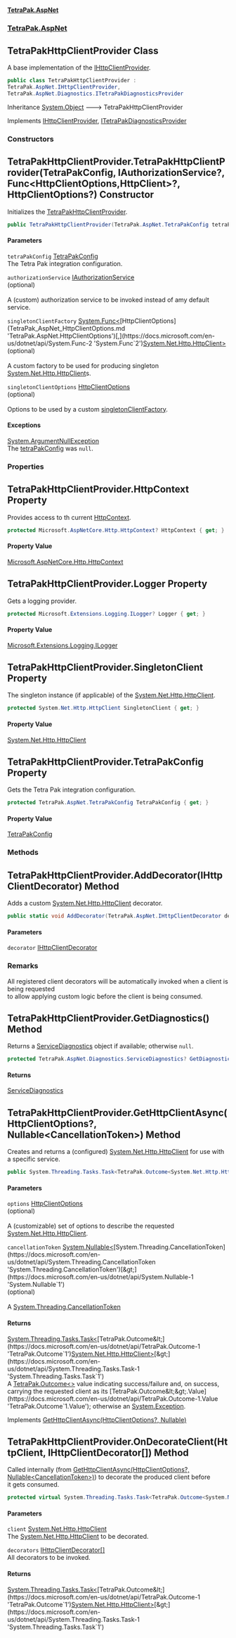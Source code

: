 #### [TetraPak.AspNet](index.md 'index')
### [TetraPak.AspNet](TetraPak_AspNet.md 'TetraPak.AspNet')
## TetraPakHttpClientProvider Class
A base implementation of the [IHttpClientProvider](TetraPak_AspNet_IHttpClientProvider.md 'TetraPak.AspNet.IHttpClientProvider').    
```csharp
public class TetraPakHttpClientProvider :
TetraPak.AspNet.IHttpClientProvider,
TetraPak.AspNet.Diagnostics.ITetraPakDiagnosticsProvider
```

Inheritance [System.Object](https://docs.microsoft.com/en-us/dotnet/api/System.Object 'System.Object') &#129106; TetraPakHttpClientProvider  

Implements [IHttpClientProvider](TetraPak_AspNet_IHttpClientProvider.md 'TetraPak.AspNet.IHttpClientProvider'), [ITetraPakDiagnosticsProvider](TetraPak_AspNet_Diagnostics_ITetraPakDiagnosticsProvider.md 'TetraPak.AspNet.Diagnostics.ITetraPakDiagnosticsProvider')  
### Constructors
<a name='TetraPak_AspNet_TetraPakHttpClientProvider_TetraPakHttpClientProvider(TetraPak_AspNet_TetraPakConfig_TetraPak_AspNet_IAuthorizationService__System_Func_TetraPak_AspNet_HttpClientOptions_System_Net_Http_HttpClient___TetraPak_AspNet_HttpClientOptions_)'></a>
## TetraPakHttpClientProvider.TetraPakHttpClientProvider(TetraPakConfig, IAuthorizationService?, Func&lt;HttpClientOptions,HttpClient&gt;?, HttpClientOptions?) Constructor
Initializes the [TetraPakHttpClientProvider](TetraPak_AspNet_TetraPakHttpClientProvider.md 'TetraPak.AspNet.TetraPakHttpClientProvider').  
```csharp
public TetraPakHttpClientProvider(TetraPak.AspNet.TetraPakConfig tetraPakConfig, TetraPak.AspNet.IAuthorizationService? authorizationService=null, System.Func<TetraPak.AspNet.HttpClientOptions,System.Net.Http.HttpClient>? singletonClientFactory=null, TetraPak.AspNet.HttpClientOptions? singletonClientOptions=null);
```
#### Parameters
<a name='TetraPak_AspNet_TetraPakHttpClientProvider_TetraPakHttpClientProvider(TetraPak_AspNet_TetraPakConfig_TetraPak_AspNet_IAuthorizationService__System_Func_TetraPak_AspNet_HttpClientOptions_System_Net_Http_HttpClient___TetraPak_AspNet_HttpClientOptions_)_tetraPakConfig'></a>
`tetraPakConfig` [TetraPakConfig](TetraPak_AspNet_TetraPakConfig.md 'TetraPak.AspNet.TetraPakConfig')  
The Tetra Pak integration configuration.  
  
<a name='TetraPak_AspNet_TetraPakHttpClientProvider_TetraPakHttpClientProvider(TetraPak_AspNet_TetraPakConfig_TetraPak_AspNet_IAuthorizationService__System_Func_TetraPak_AspNet_HttpClientOptions_System_Net_Http_HttpClient___TetraPak_AspNet_HttpClientOptions_)_authorizationService'></a>
`authorizationService` [IAuthorizationService](TetraPak_AspNet_IAuthorizationService.md 'TetraPak.AspNet.IAuthorizationService')  
(optional)<br/>  
A (custom) authorization service to be invoked instead of amy default service.   
  
<a name='TetraPak_AspNet_TetraPakHttpClientProvider_TetraPakHttpClientProvider(TetraPak_AspNet_TetraPakConfig_TetraPak_AspNet_IAuthorizationService__System_Func_TetraPak_AspNet_HttpClientOptions_System_Net_Http_HttpClient___TetraPak_AspNet_HttpClientOptions_)_singletonClientFactory'></a>
`singletonClientFactory` [System.Func&lt;](https://docs.microsoft.com/en-us/dotnet/api/System.Func-2 'System.Func`2')[HttpClientOptions](TetraPak_AspNet_HttpClientOptions.md 'TetraPak.AspNet.HttpClientOptions')[,](https://docs.microsoft.com/en-us/dotnet/api/System.Func-2 'System.Func`2')[System.Net.Http.HttpClient](https://docs.microsoft.com/en-us/dotnet/api/System.Net.Http.HttpClient 'System.Net.Http.HttpClient')[&gt;](https://docs.microsoft.com/en-us/dotnet/api/System.Func-2 'System.Func`2')  
(optional)<br/>  
A custom factory to be used for producing singleton [System.Net.Http.HttpClient](https://docs.microsoft.com/en-us/dotnet/api/System.Net.Http.HttpClient 'System.Net.Http.HttpClient')s.   
  
<a name='TetraPak_AspNet_TetraPakHttpClientProvider_TetraPakHttpClientProvider(TetraPak_AspNet_TetraPakConfig_TetraPak_AspNet_IAuthorizationService__System_Func_TetraPak_AspNet_HttpClientOptions_System_Net_Http_HttpClient___TetraPak_AspNet_HttpClientOptions_)_singletonClientOptions'></a>
`singletonClientOptions` [HttpClientOptions](TetraPak_AspNet_HttpClientOptions.md 'TetraPak.AspNet.HttpClientOptions')  
(optional)<br/>  
Options to be used by a custom [singletonClientFactory](TetraPak_AspNet_TetraPakHttpClientProvider.md#TetraPak_AspNet_TetraPakHttpClientProvider_TetraPakHttpClientProvider(TetraPak_AspNet_TetraPakConfig_TetraPak_AspNet_IAuthorizationService__System_Func_TetraPak_AspNet_HttpClientOptions_System_Net_Http_HttpClient___TetraPak_AspNet_HttpClientOptions_)_singletonClientFactory 'TetraPak.AspNet.TetraPakHttpClientProvider.TetraPakHttpClientProvider(TetraPak.AspNet.TetraPakConfig, TetraPak.AspNet.IAuthorizationService?, System.Func&lt;TetraPak.AspNet.HttpClientOptions,System.Net.Http.HttpClient&gt;?, TetraPak.AspNet.HttpClientOptions?).singletonClientFactory').  
  
#### Exceptions
[System.ArgumentNullException](https://docs.microsoft.com/en-us/dotnet/api/System.ArgumentNullException 'System.ArgumentNullException')  
The [tetraPakConfig](TetraPak_AspNet_TetraPakHttpClientProvider.md#TetraPak_AspNet_TetraPakHttpClientProvider_TetraPakHttpClientProvider(TetraPak_AspNet_TetraPakConfig_TetraPak_AspNet_IAuthorizationService__System_Func_TetraPak_AspNet_HttpClientOptions_System_Net_Http_HttpClient___TetraPak_AspNet_HttpClientOptions_)_tetraPakConfig 'TetraPak.AspNet.TetraPakHttpClientProvider.TetraPakHttpClientProvider(TetraPak.AspNet.TetraPakConfig, TetraPak.AspNet.IAuthorizationService?, System.Func&lt;TetraPak.AspNet.HttpClientOptions,System.Net.Http.HttpClient&gt;?, TetraPak.AspNet.HttpClientOptions?).tetraPakConfig') was `null`.  
  
### Properties
<a name='TetraPak_AspNet_TetraPakHttpClientProvider_HttpContext'></a>
## TetraPakHttpClientProvider.HttpContext Property
Provides access to th current [HttpContext](TetraPak_AspNet_TetraPakHttpClientProvider.md#TetraPak_AspNet_TetraPakHttpClientProvider_HttpContext 'TetraPak.AspNet.TetraPakHttpClientProvider.HttpContext').  
```csharp
protected Microsoft.AspNetCore.Http.HttpContext? HttpContext { get; }
```
#### Property Value
[Microsoft.AspNetCore.Http.HttpContext](https://docs.microsoft.com/en-us/dotnet/api/Microsoft.AspNetCore.Http.HttpContext 'Microsoft.AspNetCore.Http.HttpContext')
  
<a name='TetraPak_AspNet_TetraPakHttpClientProvider_Logger'></a>
## TetraPakHttpClientProvider.Logger Property
Gets a logging provider.  
```csharp
protected Microsoft.Extensions.Logging.ILogger? Logger { get; }
```
#### Property Value
[Microsoft.Extensions.Logging.ILogger](https://docs.microsoft.com/en-us/dotnet/api/Microsoft.Extensions.Logging.ILogger 'Microsoft.Extensions.Logging.ILogger')
  
<a name='TetraPak_AspNet_TetraPakHttpClientProvider_SingletonClient'></a>
## TetraPakHttpClientProvider.SingletonClient Property
The singleton instance (if applicable) of the [System.Net.Http.HttpClient](https://docs.microsoft.com/en-us/dotnet/api/System.Net.Http.HttpClient 'System.Net.Http.HttpClient').  
```csharp
protected System.Net.Http.HttpClient SingletonClient { get; }
```
#### Property Value
[System.Net.Http.HttpClient](https://docs.microsoft.com/en-us/dotnet/api/System.Net.Http.HttpClient 'System.Net.Http.HttpClient')
  
<a name='TetraPak_AspNet_TetraPakHttpClientProvider_TetraPakConfig'></a>
## TetraPakHttpClientProvider.TetraPakConfig Property
Gets the Tetra Pak integration configuration.  
```csharp
protected TetraPak.AspNet.TetraPakConfig TetraPakConfig { get; }
```
#### Property Value
[TetraPakConfig](TetraPak_AspNet_TetraPakConfig.md 'TetraPak.AspNet.TetraPakConfig')
  
### Methods
<a name='TetraPak_AspNet_TetraPakHttpClientProvider_AddDecorator(TetraPak_AspNet_IHttpClientDecorator)'></a>
## TetraPakHttpClientProvider.AddDecorator(IHttpClientDecorator) Method
Adds a custom [System.Net.Http.HttpClient](https://docs.microsoft.com/en-us/dotnet/api/System.Net.Http.HttpClient 'System.Net.Http.HttpClient') decorator.  
```csharp
public static void AddDecorator(TetraPak.AspNet.IHttpClientDecorator decorator);
```
#### Parameters
<a name='TetraPak_AspNet_TetraPakHttpClientProvider_AddDecorator(TetraPak_AspNet_IHttpClientDecorator)_decorator'></a>
`decorator` [IHttpClientDecorator](TetraPak_AspNet_IHttpClientDecorator.md 'TetraPak.AspNet.IHttpClientDecorator')  
  
### Remarks
All registered client decorators will be automatically invoked when a client is being requested  
to allow applying custom logic before the client is being consumed.    
  
<a name='TetraPak_AspNet_TetraPakHttpClientProvider_GetDiagnostics()'></a>
## TetraPakHttpClientProvider.GetDiagnostics() Method
Returns a [ServiceDiagnostics](TetraPak_AspNet_Diagnostics_ServiceDiagnostics.md 'TetraPak.AspNet.Diagnostics.ServiceDiagnostics') object if available; otherwise `null`.   
```csharp
protected TetraPak.AspNet.Diagnostics.ServiceDiagnostics? GetDiagnostics();
```
#### Returns
[ServiceDiagnostics](TetraPak_AspNet_Diagnostics_ServiceDiagnostics.md 'TetraPak.AspNet.Diagnostics.ServiceDiagnostics')  
  
<a name='TetraPak_AspNet_TetraPakHttpClientProvider_GetHttpClientAsync(TetraPak_AspNet_HttpClientOptions__System_Nullable_System_Threading_CancellationToken_)'></a>
## TetraPakHttpClientProvider.GetHttpClientAsync(HttpClientOptions?, Nullable&lt;CancellationToken&gt;) Method
Creates and returns a (configured) [System.Net.Http.HttpClient](https://docs.microsoft.com/en-us/dotnet/api/System.Net.Http.HttpClient 'System.Net.Http.HttpClient') for use with a specific service.   
```csharp
public System.Threading.Tasks.Task<TetraPak.Outcome<System.Net.Http.HttpClient>> GetHttpClientAsync(TetraPak.AspNet.HttpClientOptions? options=null, System.Nullable<System.Threading.CancellationToken> cancellationToken=null);
```
#### Parameters
<a name='TetraPak_AspNet_TetraPakHttpClientProvider_GetHttpClientAsync(TetraPak_AspNet_HttpClientOptions__System_Nullable_System_Threading_CancellationToken_)_options'></a>
`options` [HttpClientOptions](TetraPak_AspNet_HttpClientOptions.md 'TetraPak.AspNet.HttpClientOptions')  
(optional)<br/>  
A (customizable) set of options to describe the requested [System.Net.Http.HttpClient](https://docs.microsoft.com/en-us/dotnet/api/System.Net.Http.HttpClient 'System.Net.Http.HttpClient').  
  
<a name='TetraPak_AspNet_TetraPakHttpClientProvider_GetHttpClientAsync(TetraPak_AspNet_HttpClientOptions__System_Nullable_System_Threading_CancellationToken_)_cancellationToken'></a>
`cancellationToken` [System.Nullable&lt;](https://docs.microsoft.com/en-us/dotnet/api/System.Nullable-1 'System.Nullable`1')[System.Threading.CancellationToken](https://docs.microsoft.com/en-us/dotnet/api/System.Threading.CancellationToken 'System.Threading.CancellationToken')[&gt;](https://docs.microsoft.com/en-us/dotnet/api/System.Nullable-1 'System.Nullable`1')  
(optional)<br/>  
A [System.Threading.CancellationToken](https://docs.microsoft.com/en-us/dotnet/api/System.Threading.CancellationToken 'System.Threading.CancellationToken')
  
#### Returns
[System.Threading.Tasks.Task&lt;](https://docs.microsoft.com/en-us/dotnet/api/System.Threading.Tasks.Task-1 'System.Threading.Tasks.Task`1')[TetraPak.Outcome&lt;](https://docs.microsoft.com/en-us/dotnet/api/TetraPak.Outcome-1 'TetraPak.Outcome`1')[System.Net.Http.HttpClient](https://docs.microsoft.com/en-us/dotnet/api/System.Net.Http.HttpClient 'System.Net.Http.HttpClient')[&gt;](https://docs.microsoft.com/en-us/dotnet/api/TetraPak.Outcome-1 'TetraPak.Outcome`1')[&gt;](https://docs.microsoft.com/en-us/dotnet/api/System.Threading.Tasks.Task-1 'System.Threading.Tasks.Task`1')  
A [TetraPak.Outcome&lt;&gt;](https://docs.microsoft.com/en-us/dotnet/api/TetraPak.Outcome-1 'TetraPak.Outcome`1') value indicating success/failure and, on success, carrying  
the requested client as its [TetraPak.Outcome&lt;&gt;.Value](https://docs.microsoft.com/en-us/dotnet/api/TetraPak.Outcome-1.Value 'TetraPak.Outcome`1.Value'); otherwise an [System.Exception](https://docs.microsoft.com/en-us/dotnet/api/System.Exception 'System.Exception').  

Implements [GetHttpClientAsync(HttpClientOptions?, Nullable<CancellationToken>)](TetraPak_AspNet_IHttpClientProvider.md#TetraPak_AspNet_IHttpClientProvider_GetHttpClientAsync(TetraPak_AspNet_HttpClientOptions__System_Nullable_System_Threading_CancellationToken_) 'TetraPak.AspNet.IHttpClientProvider.GetHttpClientAsync(TetraPak.AspNet.HttpClientOptions?, System.Nullable&lt;System.Threading.CancellationToken&gt;)')  
  
<a name='TetraPak_AspNet_TetraPakHttpClientProvider_OnDecorateClient(System_Net_Http_HttpClient_TetraPak_AspNet_IHttpClientDecorator__)'></a>
## TetraPakHttpClientProvider.OnDecorateClient(HttpClient, IHttpClientDecorator[]) Method
Called internally (from [GetHttpClientAsync(HttpClientOptions?, Nullable&lt;CancellationToken&gt;)](TetraPak_AspNet_TetraPakHttpClientProvider.md#TetraPak_AspNet_TetraPakHttpClientProvider_GetHttpClientAsync(TetraPak_AspNet_HttpClientOptions__System_Nullable_System_Threading_CancellationToken_) 'TetraPak.AspNet.TetraPakHttpClientProvider.GetHttpClientAsync(TetraPak.AspNet.HttpClientOptions?, System.Nullable&lt;System.Threading.CancellationToken&gt;)')) to decorate the produced client before  
it gets consumed.  
```csharp
protected virtual System.Threading.Tasks.Task<TetraPak.Outcome<System.Net.Http.HttpClient>> OnDecorateClient(System.Net.Http.HttpClient client, TetraPak.AspNet.IHttpClientDecorator[] decorators);
```
#### Parameters
<a name='TetraPak_AspNet_TetraPakHttpClientProvider_OnDecorateClient(System_Net_Http_HttpClient_TetraPak_AspNet_IHttpClientDecorator__)_client'></a>
`client` [System.Net.Http.HttpClient](https://docs.microsoft.com/en-us/dotnet/api/System.Net.Http.HttpClient 'System.Net.Http.HttpClient')  
The [System.Net.Http.HttpClient](https://docs.microsoft.com/en-us/dotnet/api/System.Net.Http.HttpClient 'System.Net.Http.HttpClient') to be decorated.  
  
<a name='TetraPak_AspNet_TetraPakHttpClientProvider_OnDecorateClient(System_Net_Http_HttpClient_TetraPak_AspNet_IHttpClientDecorator__)_decorators'></a>
`decorators` [IHttpClientDecorator](TetraPak_AspNet_IHttpClientDecorator.md 'TetraPak.AspNet.IHttpClientDecorator')[[]](https://docs.microsoft.com/en-us/dotnet/api/System.Array 'System.Array')  
All decorators to be invoked.  
  
#### Returns
[System.Threading.Tasks.Task&lt;](https://docs.microsoft.com/en-us/dotnet/api/System.Threading.Tasks.Task-1 'System.Threading.Tasks.Task`1')[TetraPak.Outcome&lt;](https://docs.microsoft.com/en-us/dotnet/api/TetraPak.Outcome-1 'TetraPak.Outcome`1')[System.Net.Http.HttpClient](https://docs.microsoft.com/en-us/dotnet/api/System.Net.Http.HttpClient 'System.Net.Http.HttpClient')[&gt;](https://docs.microsoft.com/en-us/dotnet/api/TetraPak.Outcome-1 'TetraPak.Outcome`1')[&gt;](https://docs.microsoft.com/en-us/dotnet/api/System.Threading.Tasks.Task-1 'System.Threading.Tasks.Task`1')  
  
